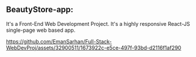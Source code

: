 ## BeautyStore-app:

It's a Front-End Web Development Project. It's a highly responsive React-JS single-page web based app. 


https://github.com/EmanSarhan/Full-Stack-WebDevProj/assets/32900511/1673922c-e5ce-497f-93bd-d2116f1af290
